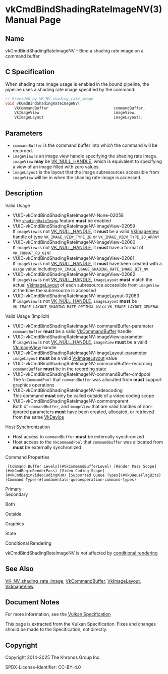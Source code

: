 # vkCmdBindShadingRateImageNV(3) Manual Page

## Name

vkCmdBindShadingRateImageNV - Bind a shading rate image on a command buffer



## [](#_c_specification)C Specification

When shading rate image usage is enabled in the bound pipeline, the pipeline uses a shading rate image specified by the command:

```c++
// Provided by VK_NV_shading_rate_image
void vkCmdBindShadingRateImageNV(
    VkCommandBuffer                             commandBuffer,
    VkImageView                                 imageView,
    VkImageLayout                               imageLayout);
```

## [](#_parameters)Parameters

- `commandBuffer` is the command buffer into which the command will be recorded.
- `imageView` is an image view handle specifying the shading rate image. `imageView` **may** be [VK\_NULL\_HANDLE](https://registry.khronos.org/vulkan/specs/latest/man/html/VK_NULL_HANDLE.html), which is equivalent to specifying a view of an image filled with zero values.
- `imageLayout` is the layout that the image subresources accessible from `imageView` will be in when the shading rate image is accessed.

## [](#_description)Description

Valid Usage

- [](#VUID-vkCmdBindShadingRateImageNV-None-02058)VUID-vkCmdBindShadingRateImageNV-None-02058  
  The [`shadingRateImage`](https://registry.khronos.org/vulkan/specs/latest/html/vkspec.html#features-shadingRateImage) feature **must** be enabled
- [](#VUID-vkCmdBindShadingRateImageNV-imageView-02059)VUID-vkCmdBindShadingRateImageNV-imageView-02059  
  If `imageView` is not [VK\_NULL\_HANDLE](https://registry.khronos.org/vulkan/specs/latest/man/html/VK_NULL_HANDLE.html), it **must** be a valid [VkImageView](https://registry.khronos.org/vulkan/specs/latest/man/html/VkImageView.html) handle of type `VK_IMAGE_VIEW_TYPE_2D` or `VK_IMAGE_VIEW_TYPE_2D_ARRAY`
- [](#VUID-vkCmdBindShadingRateImageNV-imageView-02060)VUID-vkCmdBindShadingRateImageNV-imageView-02060  
  If `imageView` is not [VK\_NULL\_HANDLE](https://registry.khronos.org/vulkan/specs/latest/man/html/VK_NULL_HANDLE.html), it **must** have a format of `VK_FORMAT_R8_UINT`
- [](#VUID-vkCmdBindShadingRateImageNV-imageView-02061)VUID-vkCmdBindShadingRateImageNV-imageView-02061  
  If `imageView` is not [VK\_NULL\_HANDLE](https://registry.khronos.org/vulkan/specs/latest/man/html/VK_NULL_HANDLE.html), it **must** have been created with a `usage` value including `VK_IMAGE_USAGE_SHADING_RATE_IMAGE_BIT_NV`
- [](#VUID-vkCmdBindShadingRateImageNV-imageView-02062)VUID-vkCmdBindShadingRateImageNV-imageView-02062  
  If `imageView` is not [VK\_NULL\_HANDLE](https://registry.khronos.org/vulkan/specs/latest/man/html/VK_NULL_HANDLE.html), `imageLayout` **must** match the actual [VkImageLayout](https://registry.khronos.org/vulkan/specs/latest/man/html/VkImageLayout.html) of each subresource accessible from `imageView` at the time the subresource is accessed
- [](#VUID-vkCmdBindShadingRateImageNV-imageLayout-02063)VUID-vkCmdBindShadingRateImageNV-imageLayout-02063  
  If `imageView` is not [VK\_NULL\_HANDLE](https://registry.khronos.org/vulkan/specs/latest/man/html/VK_NULL_HANDLE.html), `imageLayout` **must** be `VK_IMAGE_LAYOUT_SHADING_RATE_OPTIMAL_NV` or `VK_IMAGE_LAYOUT_GENERAL`

Valid Usage (Implicit)

- [](#VUID-vkCmdBindShadingRateImageNV-commandBuffer-parameter)VUID-vkCmdBindShadingRateImageNV-commandBuffer-parameter  
  `commandBuffer` **must** be a valid [VkCommandBuffer](https://registry.khronos.org/vulkan/specs/latest/man/html/VkCommandBuffer.html) handle
- [](#VUID-vkCmdBindShadingRateImageNV-imageView-parameter)VUID-vkCmdBindShadingRateImageNV-imageView-parameter  
  If `imageView` is not [VK\_NULL\_HANDLE](https://registry.khronos.org/vulkan/specs/latest/man/html/VK_NULL_HANDLE.html), `imageView` **must** be a valid [VkImageView](https://registry.khronos.org/vulkan/specs/latest/man/html/VkImageView.html) handle
- [](#VUID-vkCmdBindShadingRateImageNV-imageLayout-parameter)VUID-vkCmdBindShadingRateImageNV-imageLayout-parameter  
  `imageLayout` **must** be a valid [VkImageLayout](https://registry.khronos.org/vulkan/specs/latest/man/html/VkImageLayout.html) value
- [](#VUID-vkCmdBindShadingRateImageNV-commandBuffer-recording)VUID-vkCmdBindShadingRateImageNV-commandBuffer-recording  
  `commandBuffer` **must** be in the [recording state](#commandbuffers-lifecycle)
- [](#VUID-vkCmdBindShadingRateImageNV-commandBuffer-cmdpool)VUID-vkCmdBindShadingRateImageNV-commandBuffer-cmdpool  
  The `VkCommandPool` that `commandBuffer` was allocated from **must** support graphics operations
- [](#VUID-vkCmdBindShadingRateImageNV-videocoding)VUID-vkCmdBindShadingRateImageNV-videocoding  
  This command **must** only be called outside of a video coding scope
- [](#VUID-vkCmdBindShadingRateImageNV-commonparent)VUID-vkCmdBindShadingRateImageNV-commonparent  
  Both of `commandBuffer`, and `imageView` that are valid handles of non-ignored parameters **must** have been created, allocated, or retrieved from the same [VkDevice](https://registry.khronos.org/vulkan/specs/latest/man/html/VkDevice.html)

Host Synchronization

- Host access to `commandBuffer` **must** be externally synchronized
- Host access to the `VkCommandPool` that `commandBuffer` was allocated from **must** be externally synchronized

Command Properties

     [Command Buffer Levels](#VkCommandBufferLevel) [Render Pass Scope](#vkCmdBeginRenderPass) [Video Coding Scope](#vkCmdBeginVideoCodingKHR) [Supported Queue Types](#VkQueueFlagBits) [Command Type](#fundamentals-queueoperation-command-types)

Primary  
Secondary

Both

Outside

Graphics

State

Conditional Rendering

vkCmdBindShadingRateImageNV is not affected by [conditional rendering](#drawing-conditional-rendering)

## [](#_see_also)See Also

[VK\_NV\_shading\_rate\_image](https://registry.khronos.org/vulkan/specs/latest/man/html/VK_NV_shading_rate_image.html), [VkCommandBuffer](https://registry.khronos.org/vulkan/specs/latest/man/html/VkCommandBuffer.html), [VkImageLayout](https://registry.khronos.org/vulkan/specs/latest/man/html/VkImageLayout.html), [VkImageView](https://registry.khronos.org/vulkan/specs/latest/man/html/VkImageView.html)

## [](#_document_notes)Document Notes

For more information, see the [Vulkan Specification](https://registry.khronos.org/vulkan/specs/latest/html/vkspec.html#vkCmdBindShadingRateImageNV)

This page is extracted from the Vulkan Specification. Fixes and changes should be made to the Specification, not directly.

## [](#_copyright)Copyright

Copyright 2014-2025 The Khronos Group Inc.

SPDX-License-Identifier: CC-BY-4.0